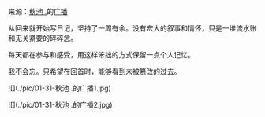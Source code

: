 来源：[秋池 .](https://www.douban.com/people/62998137/status/2772553286/)的[广播]()

从回来就开始写日记，坚持了一周有余。没有宏大的叙事和情怀，只是一堆流水账和无关紧要的碎碎念。   

每天都在参与和感受，用这样笨拙的方式保留一点个人记忆。   

我不会忘。只希望在回首时，能够看到未被篡改的过去。  

![](./pic/01-31-秋池 .的广播1.jpg)

![](./pic/01-31-秋池 .的广播2.jpg)